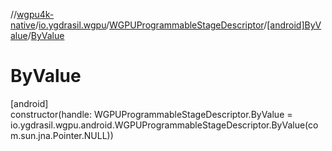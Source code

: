 //[wgpu4k-native](../../../../index.md)/[io.ygdrasil.wgpu](../../index.md)/[WGPUProgrammableStageDescriptor](../index.md)/[[android]ByValue](index.md)/[ByValue](-by-value.md)

# ByValue

[android]\
constructor(handle: WGPUProgrammableStageDescriptor.ByValue = io.ygdrasil.wgpu.android.WGPUProgrammableStageDescriptor.ByValue(com.sun.jna.Pointer.NULL))